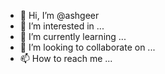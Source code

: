 - 👋 Hi, I’m @ashgeer
- 👀 I’m interested in ...
- 🌱 I’m currently learning ...
- 💞️ I’m looking to collaborate on ...
- 📫 How to reach me ...

<!---
ashgeer/ashgeer is a ✨ special ✨ repository because its `README.md` (this file) appears on your GitHub profile.
You can click the Preview link to take a look at your changes.
--->
